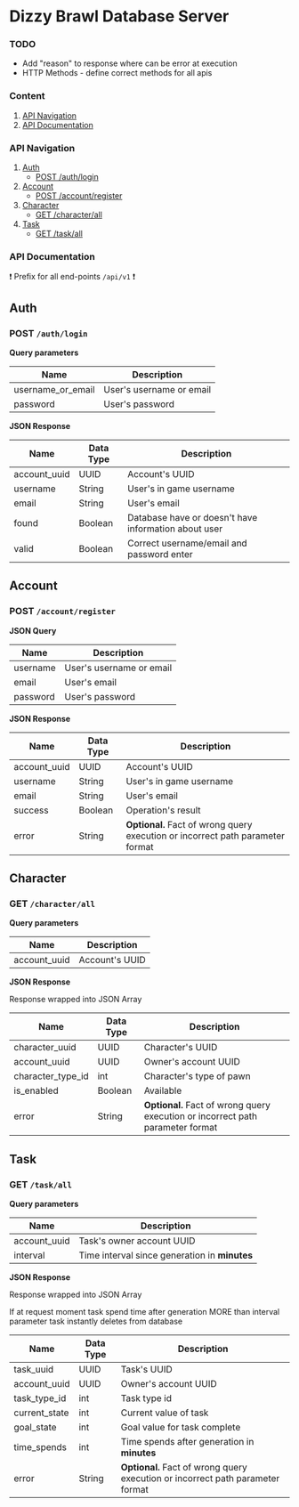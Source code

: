 # Dizzy Brawl Database Server

### TODO

- Add "reason" to response where can be error at execution
- HTTP Methods - define correct methods for all apis


### Content

1. [API Navigation](#api-navigation)
2. [API Documentation](#api-documentation)

### API Navigation

1. [Auth](#auth)
    * [POST /auth/login](#post-authlogin)
2. [Account](#account)
    * [POST /account/register](#post-accountregister)
3. [Character](#character)
    * [GET /character/all](#get-characterall)
4. [Task](#task)
    * [GET /task/all](#get-taskall)

### API Documentation

:exclamation: Prefix for all end-points `/api/v1` :exclamation:

## Auth

### POST `/auth/login`

**Query parameters**

Name                | Description
------------        | -------------
username_or_email   |  User's username or email
password            |  User's password

**JSON Response**

Name                | Data Type     |Description
------------        |-------------  |-------------
account_uuid        | UUID          | Account's UUID
username            | String        | User's in game username
email               | String        | User's email
found               | Boolean       | Database have or doesn't have information about user
valid               | Boolean       | Correct username/email and password enter

## Account

### POST `/account/register`

**JSON Query**

Name                | Description
------------        | -------------
username            |  User's username or email
email               |  User's email
password            |  User's password

**JSON Response**

Name                | Data Type     |Description
------------        |-------------  |-------------
account_uuid        | UUID          | Account's UUID
username            | String        | User's in game username
email               | String        | User's email
success             | Boolean       | Operation's result
error               | String        | **Optional.** Fact of wrong query execution or incorrect path parameter format


## Character

### GET `/character/all`

**Query parameters**

Name                | Description
------------        | -------------
account_uuid        |  Account's UUID

**JSON Response**

Response wrapped into JSON Array

Name                | Data Type     |Description
------------        |-------------  |-------------
character_uuid      | UUID          | Character's UUID
account_uuid        | UUID          | Owner's account UUID
character_type_id   | int           | Character's type of pawn
is_enabled          | Boolean       | Available 
error               | String        | **Optional.** Fact of wrong query execution or incorrect path parameter format

## Task

### GET `/task/all`

**Query parameters**

Name                | Description
------------        | -------------
account_uuid        |  Task's owner account UUID
interval            |  Time interval since generation in **minutes**

**JSON Response**

Response wrapped into JSON Array

If at request moment task spend time after generation MORE than interval parameter 
task instantly deletes from database

Name                | Data Type     | Description
------------        |-------------  |-------------
task_uuid           | UUID          | Task's UUID
account_uuid        | UUID          | Owner's account UUID
task_type_id        | int           | Task type id
current_state       | int           | Current value of task
goal_state          | int           | Goal value for task complete
time_spends         | int           | Time spends after generation in **minutes** 
error               | String        | **Optional.** Fact of wrong query execution or incorrect path parameter format



